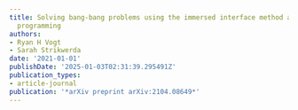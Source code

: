 ```yaml
---
title: Solving bang-bang problems using the immersed interface method and integer
  programming
authors:
- Ryan H Vogt
- Sarah Strikwerda
date: '2021-01-01'
publishDate: '2025-01-03T02:31:39.295491Z'
publication_types:
- article-journal
publication: '*arXiv preprint arXiv:2104.08649*'
---
```

